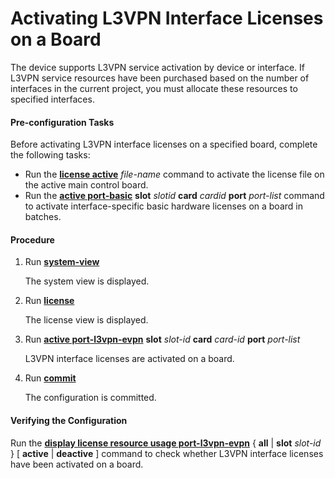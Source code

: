 Activating L3VPN Interface Licenses on a Board
==============================================

The device supports L3VPN service activation by device or interface. If L3VPN service resources have been purchased based on the number of interfaces in the current project, you must allocate these resources to specified interfaces.

#### Pre-configuration Tasks

Before activating L3VPN interface licenses on a specified board, complete the following tasks:

* Run the [**license active**](cmdqueryname=license+active) *file-name* command to activate the license file on the active main control board.
* Run the [**active port-basic**](cmdqueryname=active+port-basic) **slot** *slotid* **card** *cardid* **port** *port-list* command to activate interface-specific basic hardware licenses on a board in batches.

#### Procedure

1. Run [**system-view**](cmdqueryname=system-view)
   
   
   
   The system view is displayed.
2. Run [**license**](cmdqueryname=license)
   
   
   
   The license view is displayed.
3. Run [**active port-l3vpn-evpn**](cmdqueryname=active+port-l3vpn-evpn) **slot** *slot-id* **card** *card-id* **port** *port-list*
   
   
   
   L3VPN interface licenses are activated on a board.
4. Run [**commit**](cmdqueryname=commit)
   
   
   
   The configuration is committed.

#### Verifying the Configuration

Run the [**display license resource usage port-l3vpn-evpn**](cmdqueryname=display+license+resource+usage+port-l3vpn-evpn) { **all** | **slot** *slot-id* } [ **active** | **deactive** ] command to check whether L3VPN interface licenses have been activated on a board.